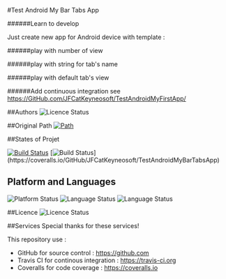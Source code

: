 #Test Android My Bar Tabs App

######Learn to develop

Just create new app for Android device with template : 

######play with number of view

######play with string for tab's name

######play with default tab's view 

######Add continuous integration 
see https://GitHub.com/JFCatKeyneosoft/TestAndroidMyFirstApp/

##Authors
![Licence Status](https://img.shields.io/badge/Author-Jean--François%20CONTART-purple.svg)

##Original Path 
[![Path](https://img.shields.io/badge/GitHub-TestAndroidMyBarTabsApp-ff4488.svg)](https://GitHub.com/JFCatKeyneosoft/TestAndroidMyBarTabsApp/)

##States of Projet

[![Build Status](https://travis-ci.org/JFCatKeyneosoft/TestAndroidMyBarTabsApp.svg?branch=master)](https://travis-ci.org/JFCatKeyneosoft/TestAndroidMyBarTabsApp)
[![Build Status](http://img.shields.io/coveralls/JFCatKeyneosoft/TestAndroidMyBarTabsApp.svg?)](https://coveralls.io/GitHub/JFCatKeyneosoft/TestAndroidMyBarTabsApp)

## Platform and Languages
![Platform Status](https://img.shields.io/badge/platform-Android-lightgray.svg)
![Language Status](https://img.shields.io/badge/IDE-Android%20Studio-blue.svg)
![Language Status](https://img.shields.io/badge/language-Java-blue.svg)

##Licence
![Licence Status](https://img.shields.io/badge/licence-Copyleft-yellowgreen.svg)

##Services
Special thanks for these services!

This repository use :
 - GitHub for source control : https://github.com
 - Travis CI for continous integration : https://travis-ci.org
 - Coveralls for code coverage : https://coveralls.io
 

